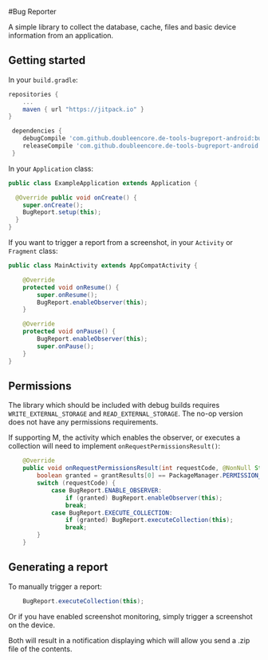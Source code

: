 #Bug Reporter

A simple library to collect the database, cache, files and basic device information from an application.

## Getting started


In your `build.gradle`:

```gradle
repositories {
    ...
    maven { url "https://jitpack.io" }
}

 dependencies {
    debugCompile 'com.github.doubleencore.de-tools-bugreport-android:bugreport-library:0.4.7'
    releaseCompile 'com.github.doubleencore.de-tools-bugreport-android:bugreport-library-no-op:0.4.7'
 }
```

In your `Application` class:

```java
public class ExampleApplication extends Application {

  @Override public void onCreate() {
    super.onCreate();
    BugReport.setup(this);
  }
}
```

If you want to trigger a report from a screenshot, in your `Activity` or `Fragment` class:
```java
public class MainActivity extends AppCompatActivity {

    @Override
    protected void onResume() {
        super.onResume();
        BugReport.enableObserver(this);
    }

    @Override
    protected void onPause() {
        BugReport.enableObserver(this);
        super.onPause();
    }
}
```

## Permissions

The library which should be included with debug builds requires `WRITE_EXTERNAL_STORAGE` and `READ_EXTERNAL_STORAGE`.  The no-op version does not have any permissions requirements.

If supporting M, the activity which enables the observer, or executes a collection will need to implement `onRequestPermissionsResult()`:
```java
    @Override
    public void onRequestPermissionsResult(int requestCode, @NonNull String permissions[], @NonNull int[] grantResults) {
        boolean granted = grantResults[0] == PackageManager.PERMISSION_GRANTED;
        switch (requestCode) {
            case BugReport.ENABLE_OBSERVER:
                if (granted) BugReport.enableObserver(this);
                break;
            case BugReport.EXECUTE_COLLECTION:
                if (granted) BugReport.executeCollection(this);
                break;
        }
    }
```

## Generating a report

To manually trigger a report:

```java
    BugReport.executeCollection(this);
```

Or if you have enabled screenshot monitoring, simply trigger a screenshot on the device.

Both will result in a notification displaying which will allow you send a .zip file of the contents.
